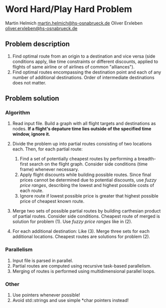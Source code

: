 Word Hard/Play Hard Problem
===========================

Martin Helmich <martin.helmich@hs-osnabrueck.de>
Oliver Erxleben <oliver.erxleben@hs-osnabrueck.de>

Problem description
-------------------

1. Find optimal route from an origin to a destination and vice versa (side
   conditions apply, like time constraints or different discounts, applied to
   flights of same airline or of airlines of common "alliances").
2. Find optimal routes encompassing the destination point and each of any
   number of additional destinations. Order of intermediate destinations
   does not matter.
   
Problem solution
----------------

### Algorithm

1. Read input file. Build a graph with all flight targets and destinations as
   nodes. **If a flight's depature time lies outside of the specified time
   window, ignore it.**

2. Divide the problem up into partial routes consisting of two locations each.
   Then, for each partial route:
   
   1. Find a set of potentially cheapest routes by performing a breadth-first
      search on the flight graph. Consider side conditions (time frame)
      whenever necessary.
   2. Apply flight discounts while building possible routes. Since final
      prices cannot be determined due to potential discounts, use *fuzzy price
      ranges*, describing the lowest and highest possible costs of each route.
   3. Ignore route if lowest possible price is greater that highest possible
      price of cheapest known route.
      
3. Merge two sets of possible partial routes by building carthesian product of
   partial routes. Consider side conditions. Cheapest route of merged is
   solution for problem (1). Use *fuzzy price ranges* like in (2).

4. For each additional destination: Like (3). Merge three sets for each
   additional locations. Cheapest routes are solutions for problem (2).
   
### Parallelism

1. Input file is parsed in parallel.
2. Partial routes are computed using recursive task-based parallelism.
3. Merging of routes is performed using multidimensional parallel loops.
   
### Other

1. Use pointers whenever possible!
2. Avoid std::strings and use simple *char pointers instead!